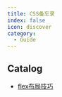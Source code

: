 ```yaml
---
title: CSS备忘录
index: false
icon: discover
category:
  - Guide
---
```


## Catalog

- [flex布局技巧](flex布局技巧.md)
